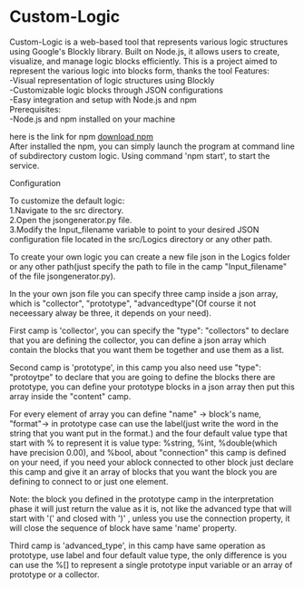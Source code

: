 # Custom-Logic
Custom-Logic is a web-based tool that represents various logic structures using Google's Blockly library. Built on Node.js, it allows users to create, visualize, and manage logic blocks efficiently.
This is a project aimed to represent the various logic into blocks form, thanks the tool Features:  
    -Visual representation of logic structures using Blockly  
    -Customizable logic blocks through JSON configurations  
    -Easy integration and setup with Node.js and npm  
Prerequisites:  
    -Node.js and npm installed on your machine  

here is the link for npm [download npm](https://docs.npmjs.com/downloading-and-installing-node-js-and-npm)  
After installed the npm, you can simply launch the program at command line of subdirectory custom logic. Using command 'npm start', to start the service.  

Configuration  

To customize the default logic:​  
    1.Navigate to the src directory.​  
    2.Open the jsongenerator.py file.​  
    3.Modify the Input_filename variable to point to your desired JSON configuration file located in the src/Logics directory or any other path.   

To create your own logic you can create a new file json in the Logics folder or any other path(just specify the path to file in the camp "Input_filename" of the file jsongenerator.py).  

In the your own json file you can specify three camp inside a json array, which is "collector", "prototype", "advancedtype"(Of course it not neceessary alway be three, it depends on your need).  

First camp is 'collector', you can specify the "type": "collectors" to declare that you are defining the collector, you can define a json array which contain the blocks that you want them be together and use them as a list.  

Second camp is 'prototype', in this camp you also need use "type": "protoytpe" to declare that you are going to define the blocks there are prototype, you can define your prototype blocks in a json array then put this array inside the "content" camp.   

For every element of array you can define "name" -> block's name, "format"-> in prototype case can use the label(just write the word in the string that you want put in the format.) and the four default value type that start with % to represent it is value type: %string, %int, %double(which have precision 0.00), and %bool, about "connection" this camp is defined on your need, if you need your ablock connected to other block just declare this camp and give it an array of blocks that you want the block you are defining to connect to or just one element.  

Note: the block you defined in the prototype camp in the interpretation phase it will just return the value as it is, not like the advanced type that will start with '(' and closed with ')' , unless you use the connection property, it will close the sequence of block have same 'name' property.  

Third camp is 'advanced_type', in this camp have same operation as prototype, use label and four default value type, the only difference is you can use the %[] to represent a single prototype input variable or an array of prototype or a collector.  



